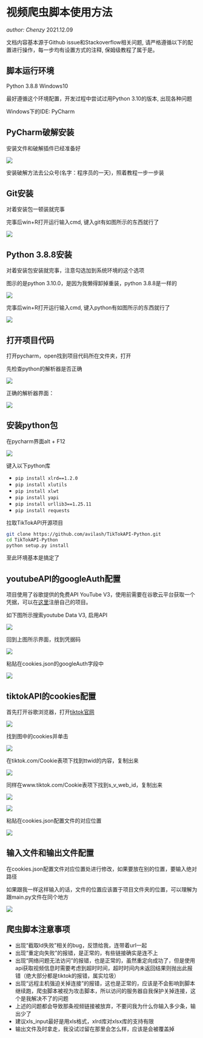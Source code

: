 # 视频爬虫脚本使用方法

*author: Chenzy* 2021.12.09

文档内容基本源于Github issue和Stackoverflow相关问题, 请严格遵循以下的配置进行操作，每一步均有设置方式的注释, 保姆级教程了属于是。

## 脚本运行环境

Python 3.8.8 Windows10

最好遵循这个环境配置，开发过程中尝试过用Python 3.10的版本, 出现各种问题

Windows下的IDE: PyCharm

## PyCharm破解安装

安装文件和破解插件已经准备好

![](.\img\1.png)

安装破解方法去公众号(名字：程序员的一天)，照着教程一步一步装

## Git安装

对着安装包一顿装就完事

完事后win+R打开运行输入cmd, 键入git有如图所示的东西就行了

![](.\img\3.png)

## Python 3.8.8安装

对着安装包安装就完事，注意勾选加到系统环境的这个选项

图示的是python 3.10.0，是因为我懒得卸掉重装，python 3.8.8是一样的

![](.\img\4.png)

完事后win+R打开运行输入cmd, 键入python有如图所示的东西就行了

![](.\img\5.png)

## 打开项目代码

打开pycharm，open找到项目代码所在文件夹，打开

先检查python的解析器是否正确

![](.\img\6.png)

正确的解析器界面：

![](.\img\7.png)

## 安装python包

在pycharm界面alt + F12

![](.\img\8.png)

键入以下python库

- `pip install xlrd==1.2.0`
- `pip install xlutils`
- `pip install xlwt`
- `pip install yapi`
- `pip install urllib3==1.25.11`
- `pip install requests`

拉取TikTokAPI开源项目

```bash
git clone https://github.com/avilash/TikTokAPI-Python.git
cd TikTokAPI-Python
python setup.py install
```

至此环境基本是搞定了

## youtubeAPI的googleAuth配置

项目使用了谷歌提供的免费API YouTube V3，使用前需要在谷歌云平台获取一个凭据，可以在[这里](https://console.cloud.google.com/apis/api/youtube/overview)注册自己的项目。

如下图所示搜索youtube Data V3, 启用API

![](.\img\9.png)

回到上图所示界面，找到凭据码

![](.\img\10.png)

粘贴在cookies.json的googleAuth字段中

![](.\img\11.png)

## tiktokAPI的cookies配置

首先打开谷歌浏览器，打开[tiktok官网](https://www.tiktok.com/)

![](.\img\12.png)

找到图中的cookies并单击

![](.\img\13.png)

在tiktok.com/Cookie表项下找到ttwid的内容，复制出来

![](.\img\14.png)

同样在www.tiktok.com/Cookie表项下找到s_v_web_id，复制出来

![](.\img\15.png)

![](.\img\16.png)

粘贴在cookies.json配置文件的对应位置

![](.\img\17.png)

## 输入文件和输出文件配置

在cookies.json配置文件对应位置处进行修改，如果要放在别的位置，要输入绝对路径

如果跟我一样这样输入的话，文件的位置应该置于项目文件夹的位置，可以理解为跟main.py文件在同个地方

![](.\img\18.png)

## 爬虫脚本注意事项

- 出现“截取Id失败”相关的bug，反馈给我，连带着url一起
- 出现“重定向失败”的报错，是正常的，有些链接确实是连不上
- 出现“网络问题无法访问”的报错，也是正常的，虽然重定向成功了，但是使用api获取视频信息时需要考虑到超时时间，超时时间内未返回结果则抛出此报错（绝大部分都是tiktok的报错，属实垃圾）
- 出现“远程主机强迫关掉连接”的报错，这也是正常的，应该是不会影响到脚本继续跑，爬虫脚本被视为攻击脚本，所以访问的服务器自我保护关掉连接，这个是我解决不了的问题
- 上述的问题都会导致那条视频链接被放弃，不要问我为什么你输入多少条，输出少了
- 建议xls_input最好是用xls格式，xlrd库对xlsx库的支持有限
- 输出文件及时拿走，我没试过留在那里会怎么样，应该是会被覆盖掉